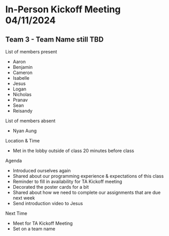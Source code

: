 # In-Person Kickoff Meeting 04/11/2024
## Team 3 - Team Name still TBD

List of members present
- Aaron
- Benjamin
- Cameron
- Isabelle
- Jesus
- Logan
- Nicholas
- Pranav
- Sean
- Reisandy

List of members absent
- Nyan Aung

Location & Time
- Met in the lobby outside of class 20 minutes before class

Agenda
- Introduced ourselves again 
- Shared about our programming experience & expectations of this class
- Reminder to fill in availability for TA Kickoff meeting
- Decorated the poster cards for a bit
- Shared about how we need to complete our assignments that are due next week
- Send introduction video to Jesus

Next Time
- Meet for TA Kickoff Meeting
- Set on a team name